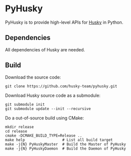 PyHusky
=======

PyHusky is to provide high-level APIs for [Husky](https://github.com/husky-team/husky) in Python.


Dependencies
-------------

All dependencies of Husky are needed.

Build
-----

Download the source code:

    git clone https://github.com/husky-team/pyhusky.git

Download Husky source code as a submodule:

    git submodule init
    git submodule update --init --recursive

Do a out-of-source build using CMake:

    mkdir release
    cd release
    cmake -DCMAKE_BUILD_TYPE=Release ..
    make help                 # List all build target
    make -j{N} PyHuskyMaster  # Build the Master of PyHusky
    make -j{N} PyHuskyDaemon  # Build the Daemon of PyHusky
